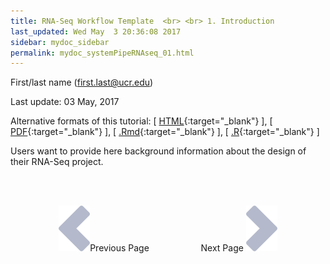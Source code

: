 ```yaml
---
title: RNA-Seq Workflow Template  <br> <br> 1. Introduction
last_updated: Wed May  3 20:36:08 2017
sidebar: mydoc_sidebar
permalink: mydoc_systemPipeRNAseq_01.html
---
```

First/last name (first.last@ucr.edu)

Last update: 03 May, 2017 

Alternative formats of this tutorial:
[ [HTML](http://girke.bioinformatics.ucr.edu/GEN242/pages/mydoc/systemPipeRNAseq.html){:target="_blank"} ],
[ [PDF](http://girke.bioinformatics.ucr.edu/GEN242/pages/mydoc/systemPipeRNAseq.pdf){:target="_blank"} ],
[ [.Rmd](https://raw.githubusercontent.com/tgirke/GEN242/gh-pages/_vignettes/11_RNAseqWorkflow/systemPipeRNAseq.Rmd){:target="_blank"} ],
[ [.R](https://raw.githubusercontent.com/tgirke/GEN242/gh-pages/_vignettes/11_RNAseqWorkflow/systemPipeRNAseq.R){:target="_blank"} ]


Users want to provide here background information about the design of their RNA-Seq project.


<br><br><center><a href="mydoc_systemPipeRNAseq_01.html"><img src="images/left_arrow.png" alt="Previous page."></a>Previous Page &nbsp; &nbsp; &nbsp; &nbsp; &nbsp; &nbsp; &nbsp; &nbsp; &nbsp; &nbsp; Next Page
<a href="mydoc_systemPipeRNAseq_02.html"><img src="images/right_arrow.png" alt="Next page."></a></center>
